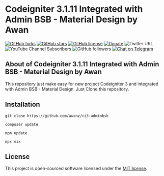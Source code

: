 # Codeigniter 3.1.11 Integrated with Admin BSB - Material Design by Awan

[![GitHub forks](https://img.shields.io/github/forks/awanz/ci3-adminbsb)](https://github.com/awanz/ci3-adminbsb/network)
[![GitHub stars](https://img.shields.io/github/stars/awanz/ci3-adminbsb)](https://github.com/awanz/ci3-adminbsb/stargazers)
[![GitHub license](https://img.shields.io/github/license/awanz/ci3-adminbsb)](https://github.com/awanz/ci3-adminbsb)
[![Donate](https://img.shields.io/badge/donate-paypal-blue.svg)](https://www.paypal.me/awanjh)
![Twitter URL](https://img.shields.io/twitter/url?style=social&url=https%3A%2F%2Fawan.es)
![YouTube Channel Subscribers](https://img.shields.io/youtube/channel/subscribers/UCJNpJE0aWgc1jV1Edz93pmA?style=social)
![GitHub followers](https://img.shields.io/github/followers/awanz?style=social)
[![Chat on Telegram](https://img.shields.io/badge/Chat%20on-Telegram-brightgreen.svg)](https://t.me/awangram)  

## About of Codeigniter 3.1.11 Integrated with Admin BSB - Material Design by Awan

This repository just make easy for new project Codeigniter 3 and integrated with Admin BSB - Material Design. Just Clone this repository.

## Installation
```
git clone https://github.com/awanz/ci3-adminbsb
```

```
composer update
```

```
npm update
```

```
npx mix
```

## License

This project is open-sourced software licensed under the [MIT license](https://opensource.org/licenses/MIT).
